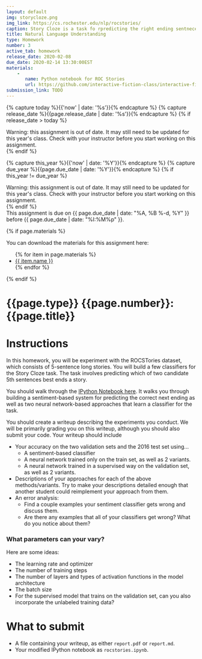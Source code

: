 ```yaml
---
layout: default
img: storycloze.png
img_link: https://cs.rochester.edu/nlp/rocstories/
caption: Story Cloze is a task fo rpredicting the right ending sentnece to a 5-sentence story.
title: Natural Language Understanding
type: Homework
number: 3
active_tab: homework
release_date: 2020-02-08
due_date: 2020-02-14 13:30:00EST
materials: 
    - 
       name: Python notebook for ROC Stories 
       url: https://github.com/interactive-fiction-class/interactive-fiction-class.github.io/blob/master/homeworks/commonsense-reasoning/rocstories.ipynb
submission_link: TODO
---
```


<!-- Check whether the assignment is ready to release -->
{% capture today %}{{'now' | date: '%s'}}{% endcapture %}
{% capture release_date %}{{page.release_date | date: '%s'}}{% endcapture %}
{% if release_date > today %} 
<div class="alert alert-danger">
Warning: this assignment is out of date.  It may still need to be updated for this year's class.  Check with your instructor before you start working on this assignment.
</div>
{% endif %}
<!-- End of check whether the assignment is up to date -->


<!-- Check whether the assignment is up to date -->
{% capture this_year %}{{'now' | date: '%Y'}}{% endcapture %}
{% capture due_year %}{{page.due_date | date: '%Y'}}{% endcapture %}
{% if this_year != due_year %} 
<div class="alert alert-danger">
Warning: this assignment is out of date.  It may still need to be updated for this year's class.  Check with your instructor before you start working on this assignment.
</div>
{% endif %}
<!-- End of check whether the assignment is up to date -->


<div class="alert alert-info">
This assignment is due on {{ page.due_date | date: "%A, %B %-d, %Y" }} before {{ page.due_date | date: "%I:%M%p" }}. 
</div>

{% if page.materials %}
<div class="alert alert-info">
You can download the materials for this assignment here:
<ul>
{% for item in page.materials %}
<li><a href="{{item.url}}">{{ item.name }}</a></li>
{% endfor %}
</ul>
</div>
{% endif %}



{{page.type}} {{page.number}}: {{page.title}}
=============================================================

# Instructions
In this homework, you will be experiment with the ROCSTories dataset, which consists of 5-sentence long stories. You will build a few classifiers for the Story Cloze task. The task involves predicting which of two candidate 5th sentences best ends a story.

You should walk through the [IPython Notebook here](https://github.com/interactive-fiction-class/interactive-fiction-class.github.io/blob/master/homeworks/commonsense-reasoning/rocstories.ipynb). It walks you through building a sentiment-based system for predicting the correct next ending as well as two neural network-based approaches that learn a classifier for the task.

You should create a writeup describing the experiments you conduct. We will be primarily grading you on this writeup, although you should also submit your code. Your writeup should include
* Your accuracy on the two validation sets and the 2016 test set using...
  - A sentiment-based classifier
  - A neural network trained only on the train set, as well as 2 variants.
  - A neural network trained in a supervised way on the validation set, as well as 2 variants.
* Descriptions of your approaches for each of the above methods/variants. Try to make your descriptions detailed enough that another student could reimplement your approach from them.
* An error analysis:
  - Find a couple examples your sentiment classifier gets wrong and discuss them.
  - Are there any examples that all of your classifiers get wrong? What do you notice about them?
  
### What parameters can your vary?
Here are some ideas:
* The learning rate and optimizer
* The number of training steps
* The number of layers and types of activation functions in the model architecture
* The batch size
* For the supervised model that trains on the validation set, can you also incorporate the unlabeled training data?

# What to submit
* A file containing your writeup, as either `report.pdf` or `report.md`.
* Your modified IPython notebook as `rocstories.ipynb`.





